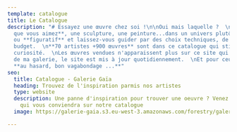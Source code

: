 ```yaml
---
template: catalogue
title: Le Catalogue
description: "# Essayez une œuvre chez soi !\n\nOui mais laquelle ?  \nPensez à **ce
  que vous aimez**, une sculpture, une peinture...dans un univers plutôt **abstrait**
  ou **figuratif** et laissez-vous guider par des choix techniques, de format et de
  budget.  \n**70 artistes +900 œuvres** sont dans ce catalogue qui stimulera votre
  curiosité.  \nLes œuvres vendues n'apparaissent plus sur ce site qui est le miroir
  de ma galerie, le site est mis à jour quotidiennement.  \nEt pour ceux qui croient
  **au hasard, bon vagabondage ...**"
seo:
  title: Catalogue - Galerie Gaïa
  heading: Trouvez de l'inspiration parmis nos artistes
  type: website
  description: Une panne d'inspiration pour trouver une oeuvre ? Venez découvrir l'oeuvre
    qui vous conviendra sur notre catalogue
  image: https://galerie-gaia.s3.eu-west-3.amazonaws.com/forestry/galerie-gaia-reserve.jpg

---
```

